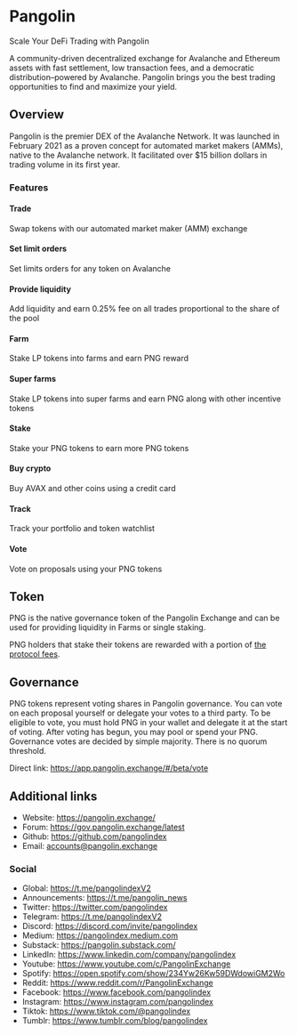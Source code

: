 # Pangolin

Scale Your DeFi Trading with Pangolin

A community-driven decentralized exchange for Avalanche and Ethereum assets with fast settlement, low transaction fees, and a democratic distribution–powered by Avalanche. Pangolin brings you the best trading opportunities to find and maximize your yield.

## Overview

Pangolin is the premier DEX of the Avalanche Network. It was launched in February 2021 as a proven concept for automated market makers (AMMs), native to the Avalanche network. It facilitated over $15 billion dollars in trading volume in its first year.

### Features

#### Trade
Swap tokens with our automated market maker (AMM) exchange
#### Set limit orders
Set limits orders for any token on Avalanche
#### Provide liquidity
Add liquidity and earn 0.25% fee on all trades proportional to the share of the pool
#### Farm
Stake LP tokens into farms and earn PNG reward
#### Super farms
Stake LP tokens into super farms and earn PNG along with other incentive tokens
#### Stake
Stake your PNG tokens to earn more PNG tokens
#### Buy crypto
Buy AVAX and other coins using a credit card
#### Track
Track your portfolio and token watchlist
#### Vote
Vote on proposals using your PNG tokens

## Token 

PNG is the native governance token of the Pangolin Exchange and can be used for providing liquidity in Farms or single staking.

PNG holders that stake their tokens are rewarded with a portion of [the protocol fees](https://docs.pangolin.exchange/pangolin/platform/trade-crypto#trading-fees).

## Governance

PNG tokens represent voting shares in Pangolin governance. You can vote on each proposal yourself or delegate your votes to a third party. To be eligible to vote, you must hold PNG in your wallet and delegate it at the start of voting. After voting has begun, you may pool or spend your PNG. Governance votes are decided by simple majority. There is no quorum threshold.

Direct link:
https://app.pangolin.exchange/#/beta/vote

## Additional links

*   Website: https://pangolin.exchange/
*   Forum: https://gov.pangolin.exchange/latest
*   Github: https://github.com/pangolindex
*   Email: accounts@pangolin.exchange

### Social

*   Global: https://t.me/pangolindexV2
*   Announcements: https://t.me/pangolin_news
*   Twitter: https://twitter.com/pangolindex
*   Telegram: https://t.me/pangolindexV2
*   Discord: https://discord.com/invite/pangolindex
*   Medium: https://pangolindex.medium.com
*   Substack: https://pangolin.substack.com/
*   LinkedIn: https://www.linkedin.com/company/pangolindex
*   Youtube: https://www.youtube.com/c/PangolinExchange
*   Spotify: https://open.spotify.com/show/234Yw26Kw59DWdowiGM2Wo
*   Reddit: https://www.reddit.com/r/PangolinExchange
*   Facebook: https://www.facebook.com/pangolindex
*   Instagram: https://www.instagram.com/pangolindex
*   Tiktok: https://www.tiktok.com/@pangolindex
*   Tumblr: https://www.tumblr.com/blog/pangolindex